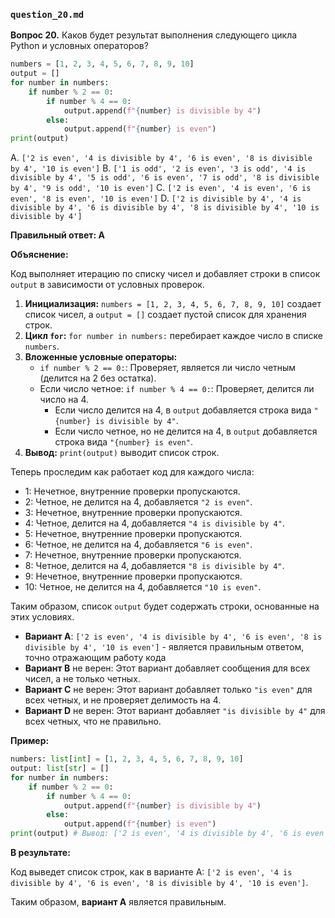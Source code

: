### `question_20.md`

**Вопрос 20.** Каков будет результат выполнения следующего цикла Python и условных операторов?

```python
numbers = [1, 2, 3, 4, 5, 6, 7, 8, 9, 10]
output = []
for number in numbers:
    if number % 2 == 0:
        if number % 4 == 0:
            output.append(f"{number} is divisible by 4")
        else:
            output.append(f"{number} is even")
print(output)
```

A. `['2 is even', '4 is divisible by 4', '6 is even', '8 is divisible by 4', '10 is even']`
B. `['1 is odd', '2 is even', '3 is odd', '4 is divisible by 4', '5 is odd', '6 is even', '7 is odd', '8 is divisible by 4', '9 is odd', '10 is even']`
C. `['2 is even', '4 is even', '6 is even', '8 is even', '10 is even']`
D. `['2 is divisible by 4', '4 is divisible by 4', '6 is divisible by 4', '8 is divisible by 4', '10 is divisible by 4']`

**Правильный ответ: A**

**Объяснение:**

Код выполняет итерацию по списку чисел и добавляет строки в список `output` в зависимости от условных проверок.

1.  **Инициализация:** `numbers = [1, 2, 3, 4, 5, 6, 7, 8, 9, 10]` создает список чисел, а `output = []` создает пустой список для хранения строк.
2.  **Цикл `for`:** `for number in numbers:` перебирает каждое число в списке `numbers`.
3.  **Вложенные условные операторы:**
    *   `if number % 2 == 0:`: Проверяет, является ли число четным (делится на 2 без остатка).
    *   Если число четное: `if number % 4 == 0:`: Проверяет, делится ли число на 4.
        *   Если число делится на 4, в `output` добавляется строка вида `"{number} is divisible by 4"`.
        *   Если число четное, но не делится на 4, в `output` добавляется строка вида `"{number} is even"`.
4.  **Вывод:** `print(output)` выводит список строк.

Теперь проследим как работает код для каждого числа:

*   1: Нечетное, внутренние проверки пропускаются.
*   2: Четное, не делится на 4, добавляется `"2 is even"`.
*   3: Нечетное, внутренние проверки пропускаются.
*   4: Четное, делится на 4, добавляется `"4 is divisible by 4"`.
*   5: Нечетное, внутренние проверки пропускаются.
*   6: Четное, не делится на 4, добавляется `"6 is even"`.
*   7: Нечетное, внутренние проверки пропускаются.
*   8: Четное, делится на 4, добавляется `"8 is divisible by 4"`.
*   9: Нечетное, внутренние проверки пропускаются.
*   10: Четное, не делится на 4, добавляется `"10 is even"`.
    
Таким образом, список `output` будет содержать строки, основанные на этих условиях.

* **Вариант А**: `['2 is even', '4 is divisible by 4', '6 is even', '8 is divisible by 4', '10 is even']` - является правильным ответом, точно отражающим работу кода
*   **Вариант B** не верен: Этот вариант добавляет сообщения для всех чисел, а не только четных.
*   **Вариант C** не верен: Этот вариант  добавляет только `"is even"` для всех четных, и не проверяет делимость на 4.
*   **Вариант D** не верен: Этот вариант добавляет `"is divisible by 4"` для всех четных, что не правильно.

**Пример:**

```python
numbers: list[int] = [1, 2, 3, 4, 5, 6, 7, 8, 9, 10]
output: list[str] = []
for number in numbers:
    if number % 2 == 0:
        if number % 4 == 0:
            output.append(f"{number} is divisible by 4")
        else:
            output.append(f"{number} is even")
print(output) # Вывод: ['2 is even', '4 is divisible by 4', '6 is even', '8 is divisible by 4', '10 is even']
```

**В результате:**

Код выведет список строк, как в варианте A:  `['2 is even', '4 is divisible by 4', '6 is even', '8 is divisible by 4', '10 is even']`.

Таким образом, **вариант A** является правильным.
